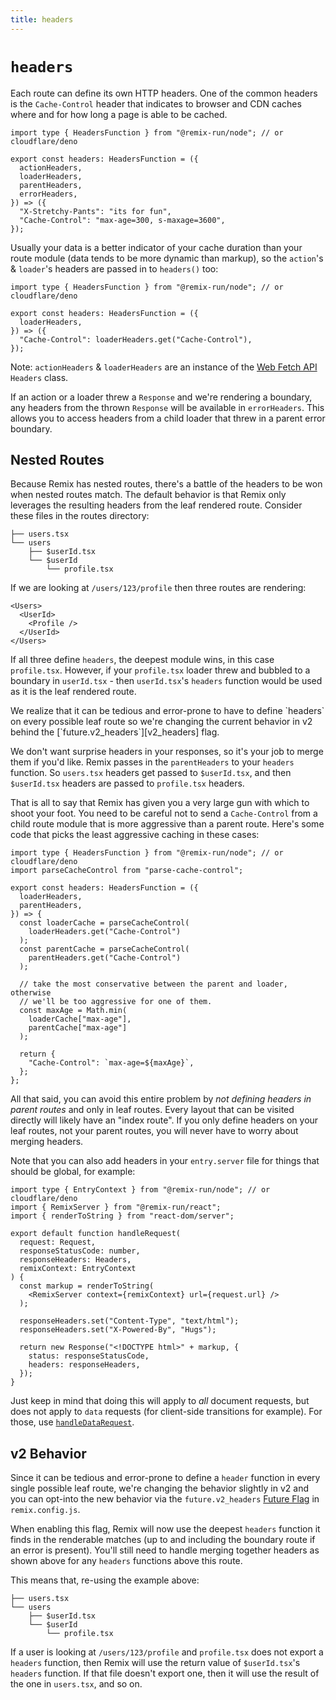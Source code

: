 ```yaml
---
title: headers
---
```


# `headers`

Each route can define its own HTTP headers. One of the common headers is the `Cache-Control` header that indicates to browser and CDN caches where and for how long a page is able to be cached.

```tsx
import type { HeadersFunction } from "@remix-run/node"; // or cloudflare/deno

export const headers: HeadersFunction = ({
  actionHeaders,
  loaderHeaders,
  parentHeaders,
  errorHeaders,
}) => ({
  "X-Stretchy-Pants": "its for fun",
  "Cache-Control": "max-age=300, s-maxage=3600",
});
```

Usually your data is a better indicator of your cache duration than your route module (data tends to be more dynamic than markup), so the `action`'s & `loader`'s headers are passed in to `headers()` too:

```tsx
import type { HeadersFunction } from "@remix-run/node"; // or cloudflare/deno

export const headers: HeadersFunction = ({
  loaderHeaders,
}) => ({
  "Cache-Control": loaderHeaders.get("Cache-Control"),
});
```

Note: `actionHeaders` & `loaderHeaders` are an instance of the [Web Fetch API][headers] `Headers` class.

If an action or a loader threw a `Response` and we're rendering a boundary, any headers from the thrown `Response` will be available in `errorHeaders`. This allows you to access headers from a child loader that threw in a parent error boundary.

## Nested Routes

Because Remix has nested routes, there's a battle of the headers to be won when nested routes match. The default behavior is that Remix only leverages the resulting headers from the leaf rendered route. Consider these files in the routes directory:

```
├── users.tsx
└── users
    ├── $userId.tsx
    └── $userId
        └── profile.tsx
```

If we are looking at `/users/123/profile` then three routes are rendering:

```tsx
<Users>
  <UserId>
    <Profile />
  </UserId>
</Users>
```

If all three define `headers`, the deepest module wins, in this case `profile.tsx`. However, if your `profile.tsx` loader threw and bubbled to a boundary in `userId.tsx` - then `userId.tsx`'s `headers` function would be used as it is the leaf rendered route.

<docs-info>
We realize that it can be tedious and error-prone to have to define `headers` on every possible leaf route so we're changing the current behavior in v2 behind the [`future.v2_headers`][v2_headers] flag.
</docs-info>

We don't want surprise headers in your responses, so it's your job to merge them if you'd like. Remix passes in the `parentHeaders` to your `headers` function. So `users.tsx` headers get passed to `$userId.tsx`, and then `$userId.tsx` headers are passed to `profile.tsx` headers.

That is all to say that Remix has given you a very large gun with which to shoot your foot. You need to be careful not to send a `Cache-Control` from a child route module that is more aggressive than a parent route. Here's some code that picks the least aggressive caching in these cases:

```tsx
import type { HeadersFunction } from "@remix-run/node"; // or cloudflare/deno
import parseCacheControl from "parse-cache-control";

export const headers: HeadersFunction = ({
  loaderHeaders,
  parentHeaders,
}) => {
  const loaderCache = parseCacheControl(
    loaderHeaders.get("Cache-Control")
  );
  const parentCache = parseCacheControl(
    parentHeaders.get("Cache-Control")
  );

  // take the most conservative between the parent and loader, otherwise
  // we'll be too aggressive for one of them.
  const maxAge = Math.min(
    loaderCache["max-age"],
    parentCache["max-age"]
  );

  return {
    "Cache-Control": `max-age=${maxAge}`,
  };
};
```

All that said, you can avoid this entire problem by _not defining headers in parent routes_ and only in leaf routes. Every layout that can be visited directly will likely have an "index route". If you only define headers on your leaf routes, not your parent routes, you will never have to worry about merging headers.

Note that you can also add headers in your `entry.server` file for things that should be global, for example:

```tsx lines=[16]
import type { EntryContext } from "@remix-run/node"; // or cloudflare/deno
import { RemixServer } from "@remix-run/react";
import { renderToString } from "react-dom/server";

export default function handleRequest(
  request: Request,
  responseStatusCode: number,
  responseHeaders: Headers,
  remixContext: EntryContext
) {
  const markup = renderToString(
    <RemixServer context={remixContext} url={request.url} />
  );

  responseHeaders.set("Content-Type", "text/html");
  responseHeaders.set("X-Powered-By", "Hugs");

  return new Response("<!DOCTYPE html>" + markup, {
    status: responseStatusCode,
    headers: responseHeaders,
  });
}
```

Just keep in mind that doing this will apply to _all_ document requests, but does not apply to `data` requests (for client-side transitions for example). For those, use [`handleDataRequest`][handledatarequest].

## v2 Behavior

Since it can be tedious and error-prone to define a `header` function in every single possible leaf route, we're changing the behavior slightly in v2 and you can opt-into the new behavior via the `future.v2_headers` [Future Flag][future-flags] in `remix.config.js`.

When enabling this flag, Remix will now use the deepest `headers` function it finds in the renderable matches (up to and including the boundary route if an error is present). You'll still need to handle merging together headers as shown above for any `headers` functions above this route.

This means that, re-using the example above:

```
├── users.tsx
└── users
    ├── $userId.tsx
    └── $userId
        └── profile.tsx
```

If a user is looking at `/users/123/profile` and `profile.tsx` does not export a `headers` function, then Remix will use the return value of `$userId.tsx`'s `headers` function. If that file doesn't export one, then it will use the result of the one in `users.tsx`, and so on.

[headers]: https://developer.mozilla.org/en-US/docs/Web/API/Headers
[handledatarequest]: ../file-conventions/entry.server
[v2_headers]: #v2-behavior
[future-flags]: ../pages/api-development-strategy
